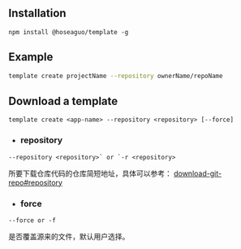 ## Installation
```
npm install @hoseaguo/template -g
```

## Example
```bash
template create projectName --repository ownerName/repoName
```
## Download a template

```
template create <app-name> --repository <repository> [--force]
```

- ### repository

```
--repository <repository>` or `-r <repository>
```

所要下载仓库代码的仓库简短地址，具体可以参考：
[download-git-repo#repository](https://www.npmjs.com/package/download-git-repo#repository)


- ### force

```
--force or -f
```

是否覆盖源来的文件，默认用户选择。

